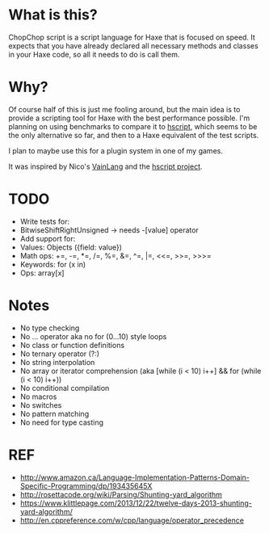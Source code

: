 # What is this?
ChopChop script is a script language for Haxe that
is focused on speed. It expects that you have already
declared all necessary methods and classes in your Haxe
code, so all it needs to do is call them.

# Why?
Of course half of this is just me fooling around, but the
main idea is to provide a scripting tool for Haxe with the
best performance possible. I'm planning on using benchmarks
to compare it to
[hscript](https://github.com/HaxeFoundation/hscript),
which seems to be the only alternative so far, and then
to a Haxe equivalent of the test scripts.

I plan to maybe use this for a plugin system in one of
my games.

It was inspired by Nico's
[VainLang](http://nicom1.github.io/interpreter/)
and the [hscript project](https://github.com/HaxeFoundation/hscript).

# TODO
* Write tests for:
 * BitwiseShiftRightUnsigned -> needs -[value] operator
* Add support for:
 * Values: Objects ({field: value})
 * Math ops: +=, -=, *=, /=, %=, &=, ^=, |=, <<=, >>=, >>>=
 * Keywords: for (x in)
 * Ops: array[x]

# Notes
* No type checking
* No ... operator aka no for (0...10) style loops
* No class or function definitions
* No ternary operator (?:)
* No string interpolation
* No array or iterator comprehension (aka [while (i < 10) i++] && for (while (i < 10) i++))
* No conditional compilation
* No macros
* No switches
* No pattern matching
* No need for type casting

# REF
* http://www.amazon.ca/Language-Implementation-Patterns-Domain-Specific-Programming/dp/193435645X
* http://rosettacode.org/wiki/Parsing/Shunting-yard_algorithm
* https://www.klittlepage.com/2013/12/22/twelve-days-2013-shunting-yard-algorithm/
* http://en.cppreference.com/w/cpp/language/operator_precedence
